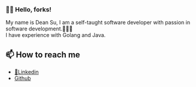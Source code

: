 ### 👋🏻 Hello, forks!

My name is Dean Su, I am a self-taught software developer with passion in software development.🧑🏻‍💻  
I have experience with Golang and Java. 

## 📫 How to reach me

- [🧳Linkedin](www.linkedin.com/in/sutingwen)
- [Github](https://github.com/zmes50416)



<!--
**zmes50416/zmes50416** is a ✨ _special_ ✨ repository because its `README.md` (this file) appears on your GitHub profile.

Here are some ideas to get you started:

- 🔭 I’m currently working on ...
- 🌱 I’m currently learning ...
- 👯 I’m looking to collaborate on ...
- 🤔 I’m looking for help with ...
- 💬 Ask me about ...
- 📫 How to reach me: ...
- 😄 Pronouns: ...
- ⚡ Fun fact: ...
-->

